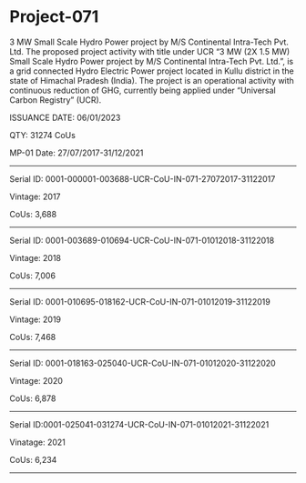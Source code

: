 # Project-071
3 MW Small Scale Hydro Power project by M/S Continental Intra-Tech Pvt. Ltd.
The proposed project activity with title under UCR “3 MW (2X 1.5 MW) Small Scale Hydro Power project by M/S Continental Intra-Tech Pvt. Ltd.”, is a grid connected Hydro Electric Power project located in Kullu district in the state of Himachal Pradesh (India). The project is an operational activity with continuous reduction of GHG, currently being applied under “Universal Carbon Registry” (UCR).

ISSUANCE DATE: 06/01/2023

QTY: 31274 CoUs

MP-01 Date: 27/07/2017-31/12/2021
_________
Serial ID: 0001-000001-003688-UCR-CoU-IN-071-27072017-31122017

Vintage: 2017 

CoUs: 3,688
_____________
Serial ID: 0001-003689-010694-UCR-CoU-IN-071-01012018-31122018

Vintage: 2018

CoUs: 7,006
_____________
Serial ID: 0001-010695-018162-UCR-CoU-IN-071-01012019-31122019

Vintage: 2019

CoUs: 7,468
_________
Serial ID: 0001-018163-025040-UCR-CoU-IN-071-01012020-31122020

Vintage: 2020

CoUs: 6,878
_______
Serial ID:0001-025041-031274-UCR-CoU-IN-071-01012021-31122021

Vinatage: 2021

CoUs: 6,234
_________________
